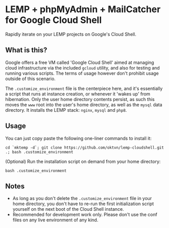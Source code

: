 # LEMP + phpMyAdmin + MailCatcher for Google Cloud Shell
Rapidly iterate on your LEMP projects on Google's Cloud Shell.

## What is this?

Google offers a free VM called 'Google Cloud Shell' aimed at managing cloud infrastructure via the included `gcloud` utility, and also for testing and running various scripts. The terms of usage however don't prohibit usage outside of this scenario.

The `.customize_environment` file is the centerpiece here, and it's essentially a script that runs at instance creation, or whenever it 'wakes up' from hibernation. Only the user home directory contents persist, as such this moves the `www` root into the user's home directory, as well as the `mysql` data directory. It installs the LEMP stack: `nginx`, `mysql` and `php8`.

## Usage

You can just copy paste the following one-liner commands to install it:
```
cd `mktemp -d`; git clone https://github.com/oktvn/lemp-cloudshell.git .; bash .customize_environment
```

(Optional) Run the installation script on demand from your home directory:
```
bash .customize_environment
```

## Notes

* As long as you don't delete the `.customize_environment` file in your home directory, you don't have to re-run the first initialization script yourself on the next boot of the Cloud Shell instance.
* Recommended for development work only. Please don't use the conf files on any live environment of any kind. 
